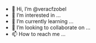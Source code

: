 - 👋 Hi, I’m @veracfzobel
- 👀 I’m interested in ...
- 🌱 I’m currently learning ...
- 💞️ I’m looking to collaborate on ...
- 📫 How to reach me ...

<!---
veracfzobel/veracfzobel is a ✨ special ✨ repository because its `README.md` (this file) appears on your GitHub profile.
You can click the Preview link to take a look at your changes.
--->
